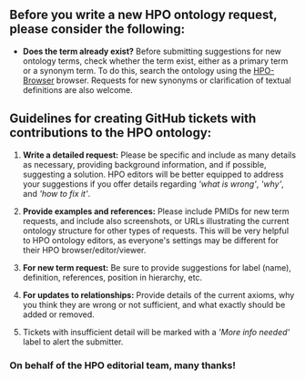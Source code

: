 ## Before you write a new HPO ontology request, please consider the following: 

- **Does the term already exist?** Before submitting suggestions for new ontology terms, check whether the term exist, either as a primary term or a synonym term. To do this, search the ontology using the [HPO-Browser](https://hpo.jax.org/) browser. Requests for new synonyms or clarification of textual definitions are also welcome.


## Guidelines for creating GitHub tickets with contributions to the HPO ontology:

1. **Write a detailed request:** Please be specific and include as many details as necessary, providing background information, and if possible, suggesting a solution. HPO editors will be better equipped to address your suggestions if you offer details regarding *'what is wrong'*, *'why'*, and *'how to fix it'*.

2. **Provide examples and references:** Please include PMIDs for new term requests, and include also screenshots, or URLs illustrating the current ontology structure for other types of requests. This will be very helpful to HPO ontology editors, as everyone's settings may be different for their HPO browser/editor/viewer. 

3. **For new term request:** Be sure to provide suggestions for label (name), definition, references, position in hierarchy, etc.

4. **For updates to relationships:** Provide details of the current axioms, why you think they are wrong or not sufficient, and what exactly should be added or removed.

5. Tickets with insufficient detail will be marked with a *'More info needed'* label to alert the submitter.

### On behalf of the HPO editorial team, many thanks!
   
